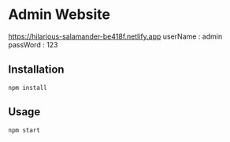 # Admin Website

https://hilarious-salamander-be418f.netlify.app
userName : admin
passWord : 123

## Installation
 
```terminal
npm install
```

## Usage

```terminal
npm start
```
